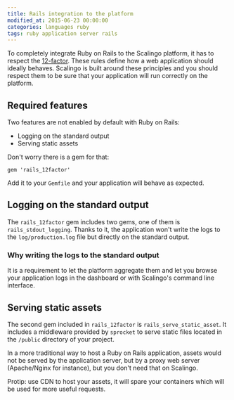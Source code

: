 ```yaml
---
title: Rails integration to the platform
modified_at: 2015-06-23 00:00:00
categories: languages ruby
tags: ruby application server rails
---
```


To completely integrate Ruby on Rails to the Scalingo platform, it has to
respect the [12-factor](http://12factor.net). These rules define how a web
application should ideally behaves. Scalingo is built around these principles
and you should respect them to be sure that your application will run correctly
on the platform.

## Required features

Two features are not enabled by default with Ruby on Rails:

* Logging on the standard output
* Serving static assets

Don't worry there is a gem for that:

```text
gem 'rails_12factor'
```

Add it to your `Gemfile` and your application will behave as expected.

## Logging on the standard output

The `rails_12factor` gem includes two gems, one of them is
`rails_stdout_logging`. Thanks to it, the application won't write the logs to
the `log/production.log` file but directly on the standard output.

### Why writing the logs to the standard output

It is a requirement to let the platform aggregate them and let you browse your
application logs in the dashboard or with Scalingo's command line interface.

## Serving static assets

The second gem included in `rails_12factor` is `rails_serve_static_asset`. It
includes a middleware provided by `sprocket` to serve static files located in
the `/public` directory of your project.

In a more traditional way to host a Ruby on Rails application, assets would not
be served by the application server, but by a proxy web server (Apache/Nginx
for instance), but you don't need that on Scalingo.

<aside class="note">
  Protip: use CDN to host your assets, it will spare your containers which will be used for more useful requests.
</aside>

